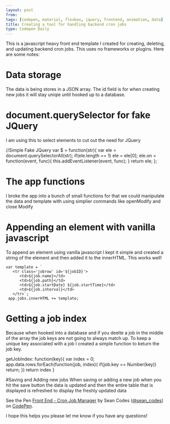 ```yaml
---
layout: post
from:
tags: [codepen, material, flexbox, jquery, frontend, animation, data]
title: Creating a tool for handling backend cron jobs
type: Codepen Daily
---
```


This is a javascript heavy front end template I created for creating, deleting, and updating backend cron jobs. This uses no frameworks or plugins. Here are some notes:

# Data storage
The data is being stores in a JSON array. The id field is for when creating new jobs it will stay uniqie until hooked up to a database.

# document.querySelector for fake JQuery
I am using this to select elements to cut out the need for JQuery

   //Simple Fake JQuery
   var $ = function(str){ 
      var ele = document.querySelectorAll(str);
      if(ele.length == 1) ele = ele[0];
      ele.on = function(event, func){ this.addEventListener(event, func); }
      return ele;
   };
   
# The app functions
I broke the app into a bunch of small functions for that we could manipulate the data and template with using simplier commands like openModify and close Modify

# Appending an element with vanilla javascript
To append an element using vanilla javascript I kept it simple and created a string of the element and then added it to the innerHTML. This works well!

    var template = `
       <tr class='jobrow' id='${jobID}'>
          <td>${job.name}</td>
          <td>${job.path}</td>
          <td>${job.startDate} ${job.startTime}</td>
          <td>${job.interval}</td>
       </tr>`;
     app.jobs.innerHTML += template;
     
# Getting a job index
Because when hooked into a database and if you deelte a job in the middle of the array the job keys are not going to always match up. To keep a unique key associated with a job I created a simple function to keturn the job key.

  getJobIndex: function(key){
         var index = 0;
         app.data.rows.forEach(function(job, index){
            if(job.key == Number(key)) 
               return;
         })
         return index
      }
      
#Saving and Adding new jobs
When saving or adding a new job when you hit the save button the data is updated and then the entire table that is displayed is refreshed to display the freshly updated data


<p data-height="600" data-theme-id="0" data-slug-hash="XpGvNg" data-default-tab="js,result" data-user="sean_codes" data-embed-version="2" data-pen-title="Front End - Cron Job Manager" class="codepen">See the Pen <a href="http://codepen.io/sean_codes/pen/XpGvNg/">Front End - Cron Job Manager</a> by Sean Codes (<a href="http://codepen.io/sean_codes">@sean_codes</a>) on <a href="http://codepen.io">CodePen</a>.</p>
<script async src="https://production-assets.codepen.io/assets/embed/ei.js"></script>

I hope this helps you please let me know if you have any questions!
